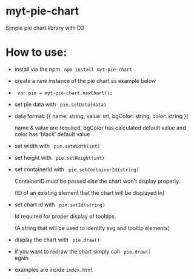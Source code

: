 # myt-pie-chart
Simple pie chart library with D3

# How to use:

- install via the npm <code> npm install myt-pie-chart </code>
- create a new instance of the pie chart as example below
- <code> var pie = myt-pie-chart.newChart(); </code>
- set pie data with <code> pie.setData(data) </code>
- data format: [{
  name: string,
  value: int,
  bgColor: string,
  color: string
}]
 
  name & value are required, bgColor has calculated default value and color has 'black' default value

- set width with <code> pie.setWidth(int) </code>
- set height with <code> pie.setHeight(int) </code>
- set containerId with <code> pie.setContainerId(string) </code>
  
  ContainerID must be passed else the chart won't display properly.

  (ID of an existing element that the chart will be displayed in)

- set chart id with <code> pie.setId(string) </code>

  Id required for proper display of tooltips.
  
  (A string that will be used to identify svg and tooltip elements)

- display the chart with <code> pie.draw() </code>
- if you want to redraw the chart simply call <code> pie.draw() </code> again
- examples are inside <code>index.html</code>
